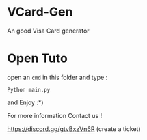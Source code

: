 # VCard-Gen
An good Visa Card generator

# Open Tuto

open an `cmd` in this folder and type : 

`Python main.py`

and Enjoy :*)

For more information Contact us !

https://discord.gg/gtvBxzVn6R (create a ticket)
